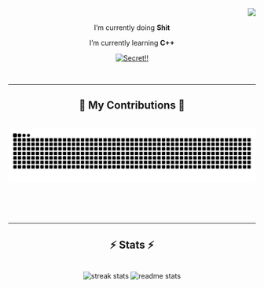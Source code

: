 <img align="right" src="https://api.visitorbadge.io/api/visitors?path=JesusScripts&label=VISITORS&countColor=%23555555&style=flat-square" />
<br/> 

<div align="center">
 
 I’m currently doing **Shit**

 I’m currently learning **C++**

[![Secret!!](https://media.discordapp.net/attachments/661332628623982630/804023141013651466/run.gif?ex=6778b726&is=677765a6&hm=3b8396c7dd3b9ecd3ea95cb47343a92ec2d9be151a6c0a40e571d5ee95282e7c&)](https://media.discordapp.net/attachments/661332628623982630/804023141013651466/run.gif?ex=6778b726&is=677765a6&hm=3b8396c7dd3b9ecd3ea95cb47343a92ec2d9be151a6c0a40e571d5ee95282e7c&)

 </div>

<br/>
<hr/>

<div align="center">
  <h2>🐍 My Contributions 🐍</h2>
  <br>


<img alt="snake eating my contributions" src="https://raw.githubusercontent.com/JesusScripts/JesusScripts/output/github-contribution-grid-snake-dark.svg?palette=github-dark" />
  
  <br/><br/><br/>
</div>

<hr/>

<h2 align="center">⚡ Stats ⚡</h2>
<br>
<div align=center>
<img width=390 src="https://github-readme-stats.vercel.app/api/top-langs/?username=JesusScripts&layout=compact&border_color=c9c5ba&bg_color=242525&text_color=c9c5ba&title_color=c9c5ba" alt="streak stats"/>

  <img width=390 src="https://github-readme-stats.vercel.app/api?username=JesusScripts&border_color=c9c5ba&bg_color=242525&text_color=c9c5ba&title_color=c9c5ba" alt="readme stats" />
</div>

<br/><br/>

<br/>

<br/>

